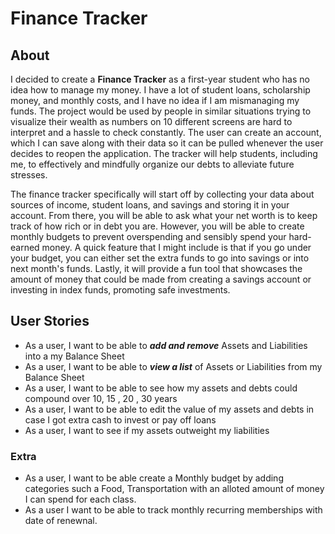 # Finance Tracker

## About
I decided to create a **Finance Tracker** as a first-year student who has no idea how to manage my money. I have a lot of student loans, scholarship money, and monthly costs, and I have no idea if I am mismanaging my funds. The project would be used by people in similar situations trying to visualize their wealth as numbers on 10 different screens are hard to interpret and a hassle to check constantly. The user can create an account, which I can save along with their data so it can be pulled whenever the user decides to reopen the application. The tracker will help students, including me, to effectively and mindfully organize our debts to alleviate future stresses.

The finance tracker specifically will start off by collecting your data about sources of income, student loans, and savings and storing it in your account. From there, you will be able to ask what your net worth is to keep track of how rich or in debt you are. However, you will be able to create monthly budgets to prevent overspending and sensibly spend your hard-earned money. A quick feature that I might include is that if you go under your budget, you can either set the extra funds to go into savings or into next month's funds. Lastly, it will provide a fun tool that showcases the amount of money that could be made from creating a savings account or investing in index funds, promoting safe investments.
  

## User Stories

- As a user, I want to be able to ***add and remove*** Assets and Liabilities into a my Balance Sheet
- As a user, I want to be able to ***view a list*** of Assets or Liabilities from my Balance Sheet
- As a user, I want to be able to see how my assets and debts could compound over 10, 15 , 20 , 30 years
- As a user, I want to be able to edit the value of my assets and debts in case I got extra cash to invest or pay off loans
- As a user, I want to see if my assets outweight my liabilities

### Extra
- As a user, I want to be able create a Monthly budget by adding categories such a Food, Transportation with an alloted  amount of money I can spend for each class.
- As a user I want to be able to track monthly recurring memberships with date of renewnal.
